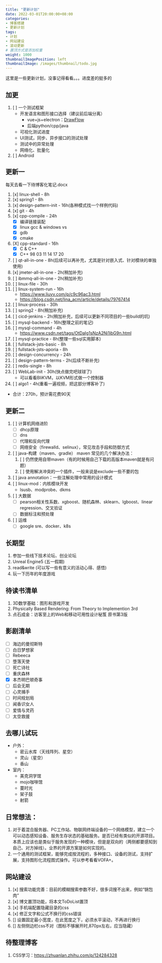 ```yaml
---
title: "更新计划"
date: 2022-03-01T20:00:00+08:00
categories:
- 博客搭建
- 更新计划
tags:
- 计划
- 网站建设
- 滚动更新
# 置顶方式是添加权重
weight: 1000
thumbnailImagePosition: left
thumbnailImage: /images/thumbnail/todo.jpg
---
```

这里是一些更新计划，没事记得看看。。。进度差的挺多的
<!--more-->
## 加更
1. [ ] 一个测试框架
    - 开发语言和图形接口选择（建议前后端分离）
        - vue+js+electron：[DrawFlow](https://github.com/jerosoler/Drawflow)
        - 后端python/cpp/java
    - 可视化测试进度
    - UI测试，同步、异步接口的测试处理
    - 测试中的异常处理
    - 网络化、批量化
1. [ ] Android

## 更新一
每天去看一下待博客化笔记.docx
1. [x] linux-shell - 8h
1. [x] spring1 - 8h
1. [x] design-pattern-init - 16h(各种模式找一个样例代码)
1. [x] git - 4h
1. [x] cpp-compile - 24h
    - [x] 编译链接装配
    - [x] linux gcc & windows vs
    - [x] gdb
    - [x] cmake
1. [X] cpp-standard - 16h
    - [X] C & C++
    - [X] C++ 98 03 11 14 17 20
1. [ ] qt-all-in-one - 8h(后续可以再补充，尤其是针对嵌入式、针对模块的单独使用)
1. [x] jmeter-all-in-one - 2h(稍加补充)
1. [ ] ibmmq-all-in-one - 2h(稍加补充)
1. [ ] linux-file - 30h
1. [ ] linux-system-run - 16h 
    - https://www.liuvv.com/p/c9c96ac3.html
    - https://blog.csdn.net/lina_acm/article/details/79767414
1. [ ] linux-process - 30h
1. [ ] spring2 - 8h(稍加补充)
1. [ ] cicd-jenkins - 2h(稍加补充，后续可以更新不同项目的一些build的坑)
1. [ ] mysql-backend - 16h(整理之前的笔记)
1. [ ] mysql-command - 4h
    - https://www.csdn.net/tags/OtDaIg1sNzA2Ni1ibG9n.html
1. [ ] mysql-practice - 8h(整理一些sql实用脚本)
1. [ ] fullstack-jsts-basic - 8h
1. [ ] fullstack-jsts-aporia - 8h
1. [ ] design-concurrency - 24h
1. [ ] design-pattern-terms - 2h(后续不断补充)
1. [ ] redis-single - 8h
1. [ ] WebLab-init - 30h(快点做完吧球球了)
    - 可以看看BliKVM，以KVM形式做一个控制器
1. [ ] algo1 - 4h(重看一遍视频，把这部分博客补了)
- 合计：270h，预计需花费90天
## 更新二
1. [ ] 计算机网络进阶
    - [ ] dhcp原理
    - [ ] dns
    - [ ] 代理和反向代理
    - [ ] 网络安全（firewalld、selinux），常见攻击手段和防御方式
1. [ ] java-构建（maven、gradle）
    maven 常见的几个解决办法：
    1. [ ] 仍然使用自带maven（有的时候用自己下载的高版本maven就是有问题）
    1. [ ] 使用解决冲突的一个插件，一般来说是exclude一些不要的包
1. [ ] java annotation：一些注解处理中常用的设计模式
1. [ ] linux-mod：内核模块开发
    - lsusb、modprobe、dkms
1. [ ] 大数据
    - [ ] pearson相关性系数、xgboost、随机森林、sklearn、lgboost、linear regression、交叉验证
    - [ ] 数据标注和预处理
1. [ ] 运维
    - [ ] google sre、docker、k8s

## 长期型
1. 参加一些线下技术论坛、创业论坛
1. Unreal Engine5 (五一假期)
1. read&write (可以写一些有意义的活动心得、感悟)
1. 玩一下历年的年度游戏

## 待读书清单
1. 3D数学基础：图形和游戏开发
1. Physically Based Rendering: From Theory to Implemention 3rd
1. 点石成金：访客至上的Web和移动可用性设计秘笈 原书第3版

## 影剧清单
- [ ] 海边的曼彻斯特
- [ ] 白日梦想家
- [ ] Rebeeca
- [ ] 堕落天使
- [ ] 死亡诗社
- [ ] 重庆森林
- [x] 本杰明巴顿奇事
- [ ] 后会无期
- [ ] 心灵捕手
- [ ] 时间规划局
- [ ] 闻香识女人
- [ ] 爱情与灵药
- [ ] 太空救援

## 去哪儿试玩
- 户外：
    - 密云水库（天线阵列、星空）
    - 灵山（星空）
    - 香山
- 室内：
    - 美克洞学馆
    - mojo咖啡馆
    - 蔓时光
    - 架子鼓
    - 射箭

## 日常想法：
1. 对于着混合服务器、PC工作站、物联网终端设备的一个网络模型，建立一个可以动态感知设备、服务生存状态的基础服务。是否已经有类似的开源项目。本质上应该也是类似于服务发现的一种模块，但是是双向的（两侧都要感知到自己、对方掉线）。业界的开源方案是如何实现的。
1. 一个通用的测试框架，能够完成按流程的，多种接口、设备的测试，支持扩展，支持图形化流程图式操作。可以参考看看VOFA+。

## 网站建设
1. [x] 搜索功能完善：目前的模糊搜索参数不好，很多词搜不出来，例如“锅包肉”
1. [x] 博文置顶功能，将本文ToDoList置顶
1. [x] 手机端配置隐藏目录的css
1. [x] 修正文字和公式不换行的css错误
1. [] 设置固定最小宽度，在此宽度之下，必须水平滚动，不再进行换行
1. [] 左侧侧边栏css不对（图标不够展开时,870px左右，应当隐藏）

## 待整理博客
1. CSS学习：https://zhuanlan.zhihu.com/p/124284328